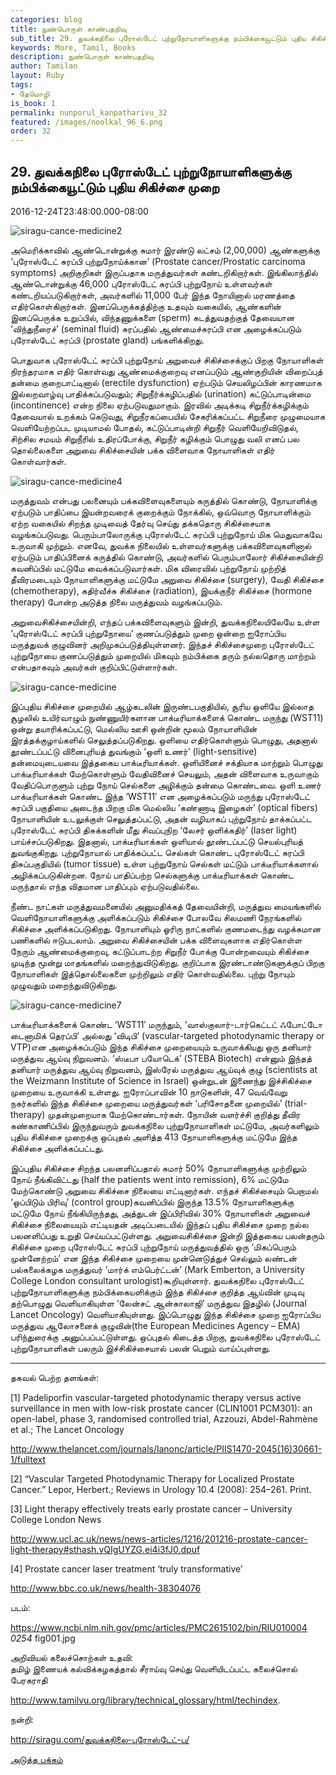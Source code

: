 ```yaml
---
categories: blog
title: நுண்பொருள் காண்பதறிவு
sub_title: 29. துவக்கநிலை புரோஸ்டேட் புற்றுநோயாளிகளுக்கு நம்பிக்கையூட்டும் புதிய சிகிச்சை முறை
keywords: More, Tamil, Books
description: நுண்பொருள் காண்பதறிவு
author: Tamilan
layout: Ruby
tags:
- தேமொழி
is_book: 1
permalink: nunporul_kanpatharivu_32
featured: /images/noolkal_96_6.png
order: 32
---
```



## 29. துவக்கநிலை புரோஸ்டேட் புற்றுநோயாளிகளுக்கு நம்பிக்கையூட்டும் புதிய சிகிச்சை முறை

2016-12-24T23:48:00.000-08:00

![siragu-cance-medicine2](http://siragu.com/wp-content/uploads/2016/12/Siragu-cance-medicine2.jpg)

அமெரிக்காவில் ஆண்டொன்றுக்கு சுமார் இரண்டு லட்சம் (2,00,000) ஆண்களுக்கு ‘புரோஸ்டேட் சுரப்பி புற்றுநோய்க்கான’ (Prostate cancer/Prostatic carcinoma symptoms) அறிகுறிகள் இருப்பதாக மருத்துவர்கள் கண்டறிகிறார்கள். இங்கிலாந்தில் ஆண்டொன்றுக்கு 46,000 புரோஸ்டேட் சுரப்பி புற்றுநோய் உள்ளவர்கள் கண்டறியப்படுகிறார்கள், அவர்களில் 11,000 பேர் இந்த நோயினால் மரணத்தை எதிர்கொள்கிறார்கள். இனப்பெருக்கத்திற்கு உதவும் வகையில், ஆண்களின் இனப்பெருக்க உறுப்பில், விந்தணுக்களை (sperm) கடத்துவதற்குத் தேவையான ‘விந்துநீரைச்’ (seminal fluid) சுரப்பதில் ஆண்மைச்சுரப்பி என அழைக்கப்படும் புரோஸ்டேட் சுரப்பி (prostate gland) பங்களிக்கிறது.

பொதுவாக புரோஸ்டேட் சுரப்பி புற்றுநோய் அறுவைச் சிகிச்சைக்குப் பிறகு நோயாளிகள் நிரந்தரமாக எதிர் கொள்வது ஆண்மைக்குறைவு எனப்படும் ஆண்குறியின் விறைப்புத் தன்மை குறைபாட்டினால் (erectile dysfunction) ஏற்படும் செயலிழப்பின் காரணமாக இல்லறவாழ்வு பாதிக்கப்படுவதும்; சிறுநீர்க்கழிப்பதில் (urination) கட்டுப்பாடின்மை (incontinence) என்ற நிலை ஏற்படுவதுமாகும். இரவில் அடிக்கடி சிறுநீர்க்கழிக்கும் தேவையால் உறக்கம் கெடுவது, சிறுநீரகப்பையில் சேகரிக்கப்பட்ட சிறுநீரை முழுமையாக வெளியேற்றப்பட முடியாமல் போதல், கட்டுப்பாடின்றி சிறுநீர் வெளியேறிவிடுதல், சிற்சில சமயம் சிறுநீரில் உதிரப்போக்கு, சிறுநீர் கழிக்கும் பொழுது வலி எனப் பல தொல்லைகளை அறுவை சிகிச்சையின் பக்க விளைவாக நோயாளிகள் எதிர் கொள்வார்கள்.

![siragu-cance-medicine4](http://siragu.com/wp-content/uploads/2016/12/Siragu-cance-medicine4.jpg)

மருத்துவம் என்பது பலனையும் பக்கவிளைவுகளையும் கருத்தில் கொண்டு, நோயாளிக்கு ஏற்படும் பாதிப்பை இயன்றவரைக் குறைக்கும் நோக்கில், ஒவ்வொரு நோயாளிக்கும் ஏற்ற வகையில் சிறந்த முடிவைத் தேர்வு செய்து தக்கதொரு சிகிச்சையாக வழங்கப்படுவது. பெரும்பாலோருக்கு புரோஸ்டேட் சுரப்பி புற்றுநோய் மிக மெதுவாகவே உருவாகி முற்றும். எனவே, துவக்க நிலையில் உள்ளவர்களுக்கு பக்கவிளைவுகளினால் ஏற்படும் பாதிப்பினைக் கருத்தில் கொண்டு, அவர்களில் பெரும்பாலோர் சிகிச்சையின்றி கவனிப்பில் மட்டுமே வைக்கப்படுவார்கள். மிக விரைவில் புற்றுநோய் முற்றித் தீவிரமடையும் நோயாளிகளுக்கு மட்டுமே அறுவை சிகிச்சை (surgery), வேதி சிகிச்சை (chemotherapy), கதிர்வீச்சு சிகிச்சை (radiation), இயக்குநீர் சிகிச்சை (hormone therapy) போன்ற அடுத்த நிலை மருத்துவம் வழங்கப்படும்.

அறுவைசிகிச்சையின்றி, எந்தப் பக்கவிளைவுகளும் இன்றி, துவக்கநிலையிலேயே உள்ள ‘புரோஸ்டேட் சுரப்பி புற்றுநோயை’ குணப்படுத்தும் முறை ஒன்றை ஐரோப்பிய மருத்துவக் குழுவினர் அறிமுகப்படுத்தியுள்ளனர். இந்தச் சிகிச்சைமுறை புரோஸ்டேட் புற்றுநோயை குணப்படுத்தும் முறையில் மிகவும் நம்பிக்கை தரும் நல்லதொரு மாற்றம் என்பதாகவும் அவர்கள் குறிப்பிட்டுள்ளார்கள்.

![siragu-cance-medicine](http://siragu.com/wp-content/uploads/2016/12/Siragu-cance-medicine.jpg)

இப்புதிய சிகிச்சை முறையில் ஆழ்கடலின் இருண்டபகுதியில், சூரிய ஒளியே இல்லாத சூழலில் உயிர்வாழும் நுண்ணுயிர்களான பாக்டீரியாக்களைக் கொண்ட மருந்து (WST11) ஒன்று தயாரிக்கப்பட்டு, மெல்லிய ஊசி ஒன்றின் மூலம் நோயாளியின் இரத்தக்குழாய்களில் செலுத்தப்படுகிறது. ஒளியை எதிர்கொள்ளும் பொழுது, அதனால் தூண்டப்பட்டு வினைபுரியத் துவங்கும் ‘ஒளி உணர்’ (light-sensitive) தன்மையுடையவை இத்தகைய பாக்டீரியாக்கள். ஒளியினைச் சக்தியாக மாற்றும் பொழுது பாக்டீரியாக்கள் மேற்கொள்ளும் வேதிவினைச் செயலும், அதன் விளைவாக உருவாகும் வேதிப்பொருளும் புற்று நோய் செல்களை அழிக்கும் தன்மை கொண்டவை. ஒளி உணர் பாக்டீரியாக்கள் கொண்ட இந்த ‘WST11′ என அழைக்கப்படும் மருந்து புரோஸ்டேட் சுரப்பி பகுதியை அடைந்த பிறகு மிக மெல்லிய ‘கண்ணாடி இழைகள்’ (optical fibers) நோயாளியின் உடலுக்குள் செலுத்தப்பட்டு, அதன் வழியாகப் புற்றுநோய் தாக்கப்பட்ட புரோஸ்டேட் சுரப்பி திசுக்களின் மீது சிவப்புநிற ‘லேசர் ஒளிக்கதிர்’ (laser light) பாய்ச்சப்படுகிறது. இதனால், பாக்டீரியாக்கள் ஒளியால் தூண்டப்பட்டு செயல்புரியத் துவங்குகிறது. புற்றுநோயால் பாதிக்கப்பட்ட செல்கள் கொண்ட புரோஸ்டேட் சுரப்பி திசுப்பகுதியில் (tumor tissue) உள்ள புற்றுநோய் செல்கள் மட்டும் பாக்டீரியாக்களால் அழிக்கப்படுகின்றன. நோய் பாதிப்பற்ற செல்களுக்கு பாக்டீரியாக்கள் கொண்ட மருந்தால் எந்த விதமான பாதிப்பும் ஏற்படுவதில்லை.

நீண்ட நாட்கள் மருத்துவமனையில் அனுமதிக்கத் தேவையின்றி, மருத்துவ மையங்களில் வெளிநோயாளிகளுக்கு அளிக்கப்படும் சிகிச்சை போலவே சிலமணி நேரங்களில் சிகிச்சை அளிக்கப்படுகிறது. நோயாளியும் ஓரிரு நாட்களில் குணமடைந்து வழக்கமான பணிகளில் ஈடுபடலாம். அறுவை சிகிச்சையின் பக்க விளைவுகளாக எதிர்கொள்ள நேரும் ஆண்மைக்குறைவு, கட்டுப்பாடற்ற சிறுநீர் போக்கு போன்றவையும் சிகிச்சை முடிந்த மூன்று மாதங்களில் மறைந்துவிடுகிறது. குறிப்பாக இரண்டாண்டுகளுக்குப் பிறகு நோயாளிகள் இத்தொல்லைகளை முற்றிலும் எதிர் கொள்வதில்லை. புற்று நோயும் முழுவதும் மறைந்துவிடுகிறது.

![siragu-cance-medicine7](http://siragu.com/wp-content/uploads/2016/12/Siragu-cance-medicine7.jpg)

பாக்டீரியாக்களைக் கொண்ட ‘WST11′ மருந்தும், ‘வாஸ்குலார்-டார்கெட்டட் ஃபோட்டோ டைனாமிக் தெரப்பி’ அல்லது ‘விடிபி’ (vascular-targeted photodynamic therapy or VTP)என அழைக்கப்படும் இந்த சிகிச்சை முறையையும் உருவாக்கியது ஒரு தனியார் மருத்துவ ஆய்வு நிறுவனம். ‘ஸ்டீபா பயோடெக்’ (STEBA Biotech) என்னும் இந்தத் தனியார் மருத்துவ ஆய்வு நிறுவனம், இஸ்ரேல் மருத்துவ ஆய்வுக் குழு (scientists at the Weizmann Institute of Science in Israel) ஒன்றுடன் இணைந்து இச்சிகிச்சை முறையை உருவாக்கி உள்ளது. ஐரோப்பாவின் 10 நாடுகளின், 47 வெவ்வேறு நகர்களில் இந்த சிகிச்சை முறையை மருத்துவர்கள் ‘பரிசோதனை முறையில்’ (trial-therapy) முதன்முறையாக மேற்கொண்டார்கள். நோயின் வளர்ச்சி குறித்து தீவிர கண்காணிப்பில் இருந்துவரும் துவக்கநிலை புற்றுநோயாளிகள் மட்டுமே, அவர்களிலும் புதிய சிகிச்சை முறைக்கு ஒப்புதல் அளித்த 413 நோயாளிகளுக்கு மட்டுமே இந்த சிகிச்சை அளிக்கப்பட்டது.

இப்புதிய சிகிச்சை சிறந்த பலனளிப்பதால் சுமார் 50% நோயாளிகளுக்கு முற்றிலும் நோய் நீங்கிவிட்டது (half the patients went into remission), 6% மட்டுமே மேற்கொண்டு அறுவை சிகிச்சை நிலையை எட்டினார்கள். எந்தச் சிகிச்சையும் பெறாமல் ‘ஒப்பிடும் பிரிவு’ (control group)கவனிப்பில் இருந்த 13.5% நோயாளிகளுக்கு மட்டுமே நோய் நீங்கியிருந்தது, அத்துடன் இப்பிரிவில் 30% நோயாளிகள் அறுவைச் சிகிச்சை நிலையையும் எட்டியதன் அடிப்படையில் இந்தப் புதிய சிகிச்சை முறை நல்ல பலனளிப்பது உறுதி செய்யப்பட்டுள்ளது. அறுவைசிகிச்சை இன்றி இத்தகைய பலன்தரும் சிகிச்சை முறை புரோஸ்டேட் சுரப்பி புற்றுநோய் மருத்துவத்தில் ஒரு ‘மிகப்பெரும் முன்னேற்றம்’ என இந்த சிகிச்சை முறையை முன்னெடுத்துச் செல்லும் லண்டன் பல்கலைக்கழக மருத்துவர் ‘மார்க் எம்பெர்ட்டன்’ (Mark Emberton, a University College London consultant urologist)கூறியுள்ளார். துவக்கநிலை புரோஸ்டேட் புற்றுநோயாளிகளுக்கு நம்பிக்கையளிக்கும் இந்த சிகிச்சை குறித்த ஆய்வின் முடிவு தற்பொழுது வெளியாகியுள்ள ‘லேன்சட் ஆன்காலாஜி’ மருத்துவ இதழில் (Journal Lancet Oncology) வெளியாகியுள்ளது. இப்பொழுது இந்த சிகிச்சை முறை ஐரோப்பிய மருத்துவ ஆலோசனைக் குழுவின்(the European Medicines Agency – EMA) பரிந்துரைக்கு அனுப்பப்பட்டுள்ளது. ஒப்புதல் கிடைத்த பிறகு, துவக்கநிலை புரோஸ்டேட் புற்றுநோயாளிகள் பலரும் இச்சிகிச்சையால் பலன் பெறும் வாய்ப்புள்ளது.

* * *

தகவல் பெற்ற தளங்கள்:

[1] Padeliporfin vascular-targeted photodynamic therapy versus active surveillance in men with low-risk prostate cancer (CLIN1001 PCM301): an open-label, phase 3, randomised controlled trial, Azzouzi, Abdel-Rahmène et al.; The Lancet Oncology

http://www.thelancet.com/journals/lanonc/article/PIIS1470-2045(16)30661-1/fulltext

[2] “Vascular Targeted Photodynamic Therapy for Localized Prostate Cancer.” Lepor, Herbert.; Reviews in Urology 10.4 (2008): 254–261. Print.

[3] Light therapy effectively treats early prostate cancer – University College London News

http://www.ucl.ac.uk/news/news-articles/1216/201216-prostate-cancer-light-therapy#sthash.vQIgUYZG.ei4i3fJ0.dpuf

[4] Prostate cancer laser treatment ‘truly transformative’

http://www.bbc.co.uk/news/health-38304076

படம்:

https://www.ncbi.nlm.nih.gov/pmc/articles/PMC2615102/bin/RIU010004 _0254_ fig001.jpg

அறிவியல் கலைச்சொற்கள் உதவி:  
தமிழ் இணையக் கல்விக்கழகத்தால் சீராய்வு செய்து வெளியிடப்பட்ட கலைச்சொல் பேரகராதி

http://www.tamilvu.org/library/technical_glossary/html/techindex.

நன்றி:

http://siragu.com/துவக்கநிலை-புரோஸ்டேட்-ப/

[அடுத்த பக்கம்](nunporul_kanpatharivu_33)